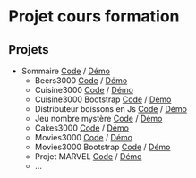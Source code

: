 # Projet cours formation
## Projets
- Sommaire [Code](https://github.com/jeancode83/cours-ateliers-formation) / [Démo](https://jeancode83.github.io/cours-ateliers-formation)
    - Beers3000 [Code](https://github.com/jeancode83/cours-ateliers-formation/tree/main/beers3000) / [Démo](https://jeancode83.github.io/cours-ateliers-formation/beers3000)
    - Cuisine3000 [Code](https://github.com/jeancode83/cours-ateliers-formation/tree/main/cuisine3000) / [Démo](https://jeancode83.github.io/cours-ateliers-formation/cuisine3000)
    - Cuisine3000 Bootstrap [Code](https://github.com/jeancode83/cours-ateliers-formation/tree/main/cuisine3000Bootstrap) / [Démo](https://jeancode83.github.io/cours-ateliers-formation/cuisine3000Bootstrap)
    - Distributeur boissons en Js [Code](https://github.com/jeancode83/cours-ateliers-formation/tree/main/distriBoissonsJs) / [Démo](https://jeancode83.github.io/cours-ateliers-formation/distriBoissonsJs)
    - Jeu nombre mystère [Code](https://github.com/jeancode83/cours-ateliers-formation/tree/main/jeuDuNombreMystere) / [Démo](https://jeancode83.github.io/cours-ateliers-formation/jeuDuNombreMystere)
    - Cakes3000 [Code](https://github.com/jeancode83/cours-ateliers-formation/tree/main/cakes3000) / [Démo](https://jeancode83.github.io/cours-ateliers-formation/cakes3000)
    - Movies3000 [Code](https://github.com/jeancode83/cours-ateliers-formation/tree/main/movies3000) / [Démo](https://jeancode83.github.io/cours-ateliers-formation/movies3000)
    - Movies3000 Bootstrap [Code](https://github.com/jeancode83/cours-ateliers-formation/tree/main/movies3000Bootstrap) / [Démo](https://jeancode83.github.io/cours-ateliers-formation/movies3000Bootstrap)
    - Projet MARVEL [Code](https://github.com/jeancode83/cours-ateliers-formation/tree/main/projet_marvel) / [Démo](https://jeancode83.github.io/cours-ateliers-formation/projet_marvel)
    - ...